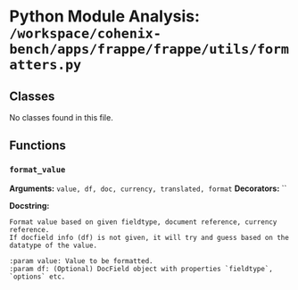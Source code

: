 # Python Module Analysis: `/workspace/cohenix-bench/apps/frappe/frappe/utils/formatters.py`

## Classes

No classes found in this file.


## Functions

### `format_value`
**Arguments:** `value, df, doc, currency, translated, format`
**Decorators:** ``

**Docstring:**
```
Format value based on given fieldtype, document reference, currency reference.
If docfield info (df) is not given, it will try and guess based on the datatype of the value.

:param value: Value to be formatted.
:param df: (Optional) DocField object with properties `fieldtype`, `options` etc.
```

